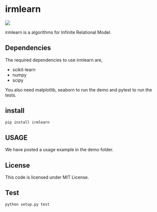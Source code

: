 # irmlearn

![](https://img.shields.io/badge/dynamic/json.svg?label=version&colorB=5f9ea0&query=$.version&uri=https://raw.githubusercontent.com/ground0state/irmlearn/main/package.json&style=plastic)

irmlearn is a algorithms for Infinite Relational Model.

## Dependencies

The required dependencies to use irmlearn are,

- scikit-learn
- numpy
- scipy

You also need matplotlib, seaborn to run the demo and pytest to run the tests.

## install

```bash
pip install irmlearn
```

## USAGE

We have posted a usage example in the demo folder.

## License

This code is licensed under MIT License.

## Test

```python
python setup.py test
```
